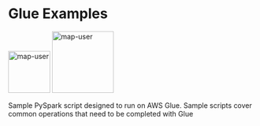 # Glue Examples

<img width="85" alt="map-user" src="https://img.shields.io/badge/views-1953-green"> <img width="125" alt="map-user" src="https://img.shields.io/badge/unique visits-421-green">

Sample PySpark script designed to run on AWS Glue. Sample scripts cover common operations that need to be completed with Glue
